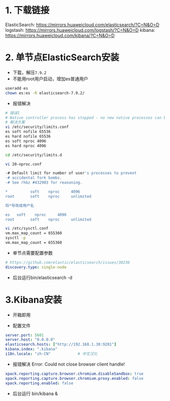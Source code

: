 # 1. 下载链接

ElasticSearch: https://mirrors.huaweicloud.com/elasticsearch/?C=N&O=D
logstash: https://mirrors.huaweicloud.com/logstash/?C=N&O=D
kibana: https://mirrors.huaweicloud.com/kibana/?C=N&O=D



# 2. 单节点ElasticSearch安装

- 下载，解压`7.9.2`
- 不能用root用户启动，增加es普通用户

```bash
useradd es
chown es:es -R elasticsearch-7.9.2/
```

- 报错解决

```bash
# 错误1
# Native controller process has stopped - no new native processes can be started
# 解决方案
vi /etc/security/limits.conf
es soft nofile 65536
es hard nofile 65536
es soft nproc 4096
es hard nproc 4096
```

```bash
cd /etc/security/limits.d

vi 20-nproc.conf 

-# Default limit for number of user's processes to prevent
-# accidental fork bombs.
-# See rhbz #432903 for reasoning.

*          soft    nproc     4096
root       soft    nproc     unlimited

将*号改成用户名

es   soft    nproc     4096
root       soft    nproc     unlimited
```

```bash
vi /etc/sysctl.conf 
vm.max_map_count = 655360
sysctl -p
vm.max_map_count = 655360
```

- 单节点需要配置参数

```yml
# https://github.com/elastic/elasticsearch/issues/30236
discovery.type: single-node
```

- 后台运行bin/elasticsearch -d

# 3.Kibana安装

- 开箱即用

- 配置文件

```yml
server.port: 5601
server.host: "0.0.0.0"
elasticsearch.hosts: ["http://192.168.1.30:9201"]
kibana.index: ".kibana"
i18n.locale: "zh-CN"			# 中文汉化
```

- 报错解决 Error: Could not close browser client handle!

```yml
xpack.reporting.capture.browser.chromium.disableSandbox: true
xpack.reporting.capture.browser.chromium.proxy.enabled: false
xpack.reporting.enabled: false
```

- 后台运行 bin/kibana &